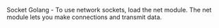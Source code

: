 Socket Golang
    - To use network sockets, load the net module. The net module lets you make connections and transmit data.